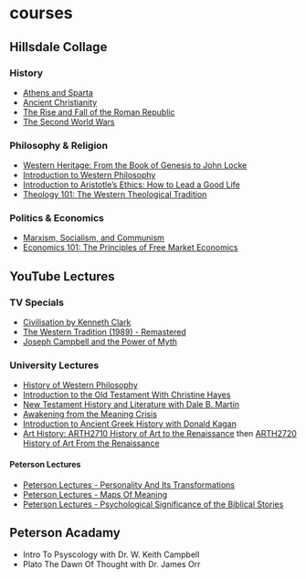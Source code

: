 # courses

## Hillsdale Collage
### History
- [Athens and Sparta](https://online.hillsdale.edu/courses/promo/athens-and-sparta)
- [Ancient Christianity](https://online.hillsdale.edu/courses/promo/ancient-christianity)
- [The Rise and Fall of the Roman Republic](https://online.hillsdale.edu/courses/promo/the-rise-and-fall-of-the-roman-republic)
- [The Second World Wars](https://online.hillsdale.edu/courses/promo/the-second-world-wars)
### Philosophy & Religion
- [Western Heritage: From the Book of Genesis to John Locke](https://online.hillsdale.edu/courses/promo/western-heritage)
- [Introduction to Western Philosophy](https://online.hillsdale.edu/courses/promo/introduction-to-western-philosophy)
- [Introduction to Aristotle’s Ethics: How to Lead a Good Life](https://online.hillsdale.edu/courses/promo/aristotles-ethics)
- [Theology 101: The Western Theological Tradition](https://online.hillsdale.edu/courses/promo/theology-101)
### Politics & Economics
- [Marxism, Socialism, and Communism](https://online.hillsdale.edu/courses/promo/marxism-socialism-communism)
- [Economics 101: The Principles of Free Market Economics](https://online.hillsdale.edu/courses/promo/economics-101-the-principles-of-free-market-economics)
## YouTube Lectures
### TV Specials
- [Civilisation by Kenneth Clark](https://youtube.com/playlist?list=PL2JFIsCzvZsyPG_EQso-_Ehc4-YzFVbR0&si=7MAkSGqEhVQUUp91)
- [The Western Tradition (1989) - Remastered](https://youtube.com/playlist?list=PLFZ8SdZBZEi_9MYnPrC04KxBPkIWZx5a-&si=kwffyzhlIB-5xBma)
- [Joseph Campbell and the Power of Myth](https://youtube.com/playlist?list=PLiYnNom7SVRMjsi2WSpIGBlo1UDhlXyvz&si=NZN2AmRWIJ7astC3)
### University Lectures
- [History of Western Philosophy](https://youtube.com/playlist?list=PLNC1iSKYZgxUsCPVz3Qh8JnCzw-F2ZU2I&si=GJ0--KIXz2wWdA98)
- [Introduction to the Old Testament With Christine Hayes](https://youtube.com/playlist?list=PLh9mgdi4rNeyuvTEbD-Ei0JdMUujXfyWi&si=4AoiRBSYroi6ez-R)
- [New Testament History and Literature with Dale B. Martin](https://youtube.com/playlist?list=PL279CFA55C51E75E0&si=HPquQbQVUABJ4J5Y)
- [Awakening from the Meaning Crisis](https://youtube.com/playlist?list=PLND1JCRq8Vuh3f0P5qjrSdb5eC1ZfZwWJ&si=ZH9iWNpeurYJcxGA)
- [Introduction to Ancient Greek History with Donald Kagan](https://youtube.com/playlist?list=PL023BCE5134243987&si=UkyafltPZcP2jTqh)
- [Art History: ARTH2710 History of Art to the Renaissance](https://youtube.com/playlist?list=PLjxfpwtKvIlmbzrwkUuhVRI2X2V4t5QWE&si=Dn_AUiFJLFp3mEsJ) then [ARTH2720 History of Art From the Renaissance](https://youtube.com/playlist?list=PLjxfpwtKvIllqPSskUqvDDre1nTvrTrrf&si=IXZ6PS6dcJ1gX0fl)
#### Peterson Lectures
- [Peterson Lectures - Personality And Its Transformations](https://youtube.com/playlist?list=PLeHop5GfFXWzCUbD-KGYxYlfit4rZrrLc&si=6gRYuZdE5V2ZOb_e)
- [Peterson Lectures - Maps Of Meaning](https://youtube.com/playlist?list=PLsvFdgT3ETgAVZWj0faD0sDJhJh2NeZwe&si=YKipjthLv6yAzmMB)
- [Peterson Lectures - Psychological Significance of the Biblical Stories](https://youtube.com/playlist?list=PLpQ3g2HCaXzjkCfAGYeBg6Z9r0fla2TTm&si=I2SjLoJ7EmT0qv36)

## Peterson Acadamy
- Intro To Psyscology with Dr. W. Keith Campbell
- Plato The Dawn Of Thought with Dr. James Orr
